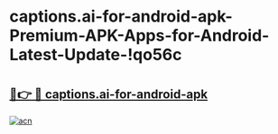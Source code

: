 # captions.ai-for-android-apk-Premium-APK-Apps-for-Android-Latest-Update-!qo56c

# <h2><a href="https://wcdb7r.esa.edu.pl?title=captions.ai-for-android-apk&ref=qo56c">🔗👉 🔴 captions.ai-for-android-apk</a></h2>

[![acn](https://github.com/user-attachments/assets/0f9c940e-d8b0-45ae-aac7-cd30a18b3e1c)](https://wcdb7r.esa.edu.pl?title=captions.ai-for-android-apk&ref=qo56c)

